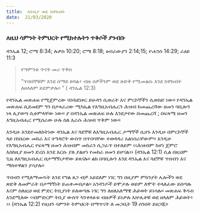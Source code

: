 ```yaml
---
title:  ከትቢያ ወደ ከዋክብት
date:  21/03/2020
---
```


### ለዚህ ሳምንት ትምህርት የሚከተሉትን ጥቅሶች ያንብቡ
ዳንኤል 12; ሮሜ 8:34; ሉቃስ 10:20; ሮሜ 8:18; ዕብራውያን 2:14;15; ዮሐንስ 14:29; ራዕይ 11:3

> <p>የሣምንቱ ጥናት መሪ ጥቅስ</p>
> “ጥበበኞቹም  እንደ ሰማይ ፀዳል፥ ብዙ ሰዎችንም ወደ ጽድቅ የሚመልሱ እንደ ከዋክብት ለዘላለም ይደምቃሉ። “ ( ዳንኤል 12:3)

የዳንኤል መጽሐፍ የሚጀምረው ናቡከደነጾር ይሁዳን ሲወራት እና ምርኮኞችን ሲወስድ ነው። የዳንኤል መጽሐፍ ሲደመደም ግን በታጻራሪው ሚካኤል የእግዚአብሔርን ሕዝብ ከመጨረሻው ዘመን ባቢሎን ነጻ ሊያወጣ ሲቆምላቸው ነው። ያ በዳንኤል መጽሐፍ ሁሉ እንደታየው በመጨረሻ ; በፍጻሜ ዘመን እግዚአብሔር የሚሰራው ሁሉ ስለ እራሱ ሕዝብ ጥቅም ነው።

እንዲሁ እንደተመለከትነው ዳንኤል እና ጓደኞቹ ለእግዚአብሔር ታማኞች ሲሆኑ እንዲሁ በምርኮኞች ላይ በነበረው መከራ እና ተግዳሮት ውስጥ በጥበባቸው ተወዳዳሪ አልነበራቸውም። እንዲሁ የእግዚአብሔር የፍጻሜ ዘመን ሕዝብም መከራን ሲጋፈጥ በተለይም ‹‹ሕዝብም ከሆነ ጀምሮ እስከዚያ ዘመን ድረስ እንደ እርሱ ያለ ያልሆነ የመከራ ዘመን ይሆናል›› (ዳንኤል 12:1) ሲል በዚህም ጊዜ ለእግዚአብሔር በታማኝነታቸው ይጸናሉ። ልክ በባቢሎን እንደ ዳንኤል እና ጓደኞቹ ጥበብን እና ማስተዋልን ያሳያሉ።

ጥበብን የሚለማመዱት እንደ የግል ጸጋ ብቻ አይደለም ነገር ግን በዚያም ምክንያት ሌሎችን ወደ ጽድቅ ለመምራት በታማኝነት ይጠቀሙበታል። አንዳንዶች ይሞታሉ ወይም ለሞት ተላለፈው ይሰጣሉ እናም ስለዚህ ወደ ምድር ትቢያነት ይለወጣሉ ነገር ግን ለዘለአለማዊ ሕይወት ይነሳሉ። መጽሐፍ ቅዱስ እንደሚለው ‹‹በምድርም ትቢያ ውስጥ ካንቀላፉቱ ብዙዎች ይነቃሉ እኵሌቶቹ ወደ ዘላለም ሕይወት፥ ›› (ዳንኤል 12:2) የዚህን ሳምንት ትምህርት በማጥናት ለ መጋቢት 19 ሰንበት ይዘጋጁ።